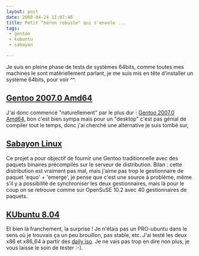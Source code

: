 ```yaml
---
layout: post
date: 2008-04-24 11:07:48
title: Petit "héron robuste" qui s'envole ...
tags:
 - gentoo
 - kubuntu
 - sabayon

---
```


Je suis en pleine phase de tests de systèmes 64bits, comme toutes mes machines le sont matériellement parlant, je me suis mis en tête d'installer un système 64bits, pour voir ^^.

## [Gentoo 2007.0 Amd64](http://www.gentoo.org/)

J'ai donc commencé "naturellement" par le plus dur : [Gentoo 2007.0 Amd64](http://www.gentoo.org/), bon c'est bien sympa mais pour un "desktop" c'est pas génial de compiler tout le temps, donc j'ai cherché une alternative je suis tombé sur,

## [Sabayon Linux](http://www.sabayonlinux.org/)

Ce projet a pour objectif de fournir une Gentoo traditionnelle avec des paquets binaires précompilés sur le serveur de distribution.
Bilan : cette distribution est vraiment pas mal, mais j'aime pas trop le gestionnaire de paquet 'equo' + 'emerge', je pense que c'est une source à problème, même s'il y a possibilité de synchroniser les deux gestionnaires, mais là pour le coup on se retrouve comme sur OpenSuSE 10.2 avec 40 gestionnaires de paquets.

## [KUbuntu 8.04](http://www.kubuntu.org/)

Et bien là franchement, la surprise ! Je n'étais pas un PRO-ubuntu dans le sens où je trouvais ça un peu brouillon, pas stable, etc. J'ai testé les deux x86 et x86_64 à partir des [daily iso](http://cdimage.ubuntu.com/daily-live/).
Je ne vais pas trop en dire non plus, je vous laisse le soin de tester :-).
